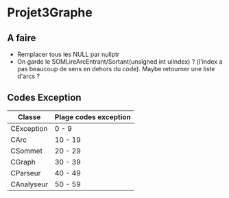 # Projet3Graphe

## A faire
- Remplacer tous les NULL par nullptr
- On garde le SOMLireArcEntrant/Sortant(unsigned int uiIndex) ? (l'index a pas beaucoup de sens en dehors du code). Maybe retourner une liste d'arcs ?

## Codes Exception

|   Classe   | Plage codes exception |
|------------|-----------------------|
| CException |         0 - 9         |
|    CArc    |        10 - 19        |
|  CSommet   |        20 - 29        |
|   CGraph   |        30 - 39        |
|  CParseur  |        40 - 49        |
| CAnalyseur |        50 - 59        |
